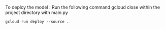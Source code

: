 To deploy the model : Run the following command gcloud close within the project directory with main.py
```
gcloud run deploy --source .
```
